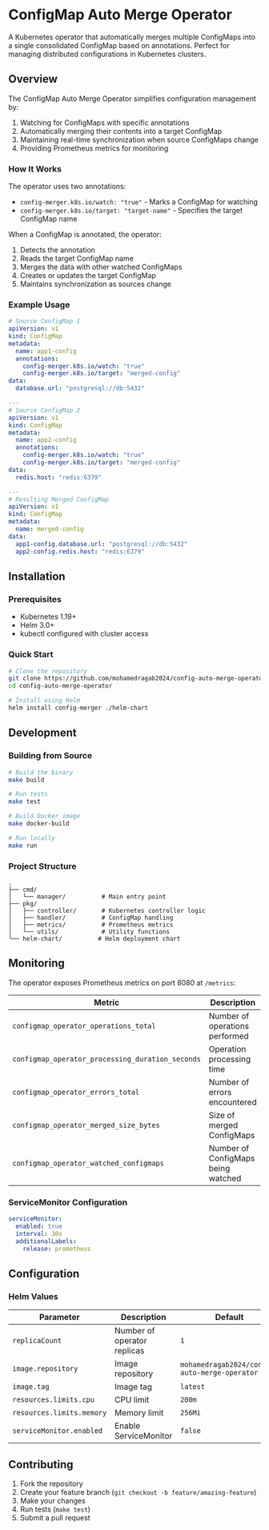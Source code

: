 # ConfigMap Auto Merge Operator

A Kubernetes operator that automatically merges multiple ConfigMaps into a single consolidated ConfigMap based on annotations. Perfect for managing distributed configurations in Kubernetes clusters.

## Overview

The ConfigMap Auto Merge Operator simplifies configuration management by:
1. Watching for ConfigMaps with specific annotations
2. Automatically merging their contents into a target ConfigMap
3. Maintaining real-time synchronization when source ConfigMaps change
4. Providing Prometheus metrics for monitoring

### How It Works

The operator uses two annotations:
- `config-merger.k8s.io/watch: "true"` - Marks a ConfigMap for watching
- `config-merger.k8s.io/target: "target-name"` - Specifies the target ConfigMap name

When a ConfigMap is annotated, the operator:
1. Detects the annotation
2. Reads the target ConfigMap name
3. Merges the data with other watched ConfigMaps
4. Creates or updates the target ConfigMap
5. Maintains synchronization as sources change

### Example Usage

```yaml
# Source ConfigMap 1
apiVersion: v1
kind: ConfigMap
metadata:
  name: app1-config
  annotations:
    config-merger.k8s.io/watch: "true"
    config-merger.k8s.io/target: "merged-config"
data:
  database.url: "postgresql://db:5432"

---
# Source ConfigMap 2
apiVersion: v1
kind: ConfigMap
metadata:
  name: app2-config
  annotations:
    config-merger.k8s.io/watch: "true"
    config-merger.k8s.io/target: "merged-config"
data:
  redis.host: "redis:6379"

---
# Resulting Merged ConfigMap
apiVersion: v1
kind: ConfigMap
metadata:
  name: merged-config
data:
  app1-config.database.url: "postgresql://db:5432"
  app2-config.redis.host: "redis:6379"
```

## Installation

### Prerequisites
- Kubernetes 1.19+
- Helm 3.0+
- kubectl configured with cluster access

### Quick Start

```bash
# Clone the repository
git clone https://github.com/mohamedragab2024/config-auto-merge-operator.git
cd config-auto-merge-operator

# Install using Helm
helm install config-merger ./helm-chart
```

## Development

### Building from Source

```bash
# Build the binary
make build

# Run tests
make test

# Build Docker image
make docker-build

# Run locally
make run
```

### Project Structure
```
.
├── cmd/
│   └── manager/          # Main entry point
├── pkg/
│   ├── controller/       # Kubernetes controller logic
│   ├── handler/          # ConfigMap handling
│   ├── metrics/          # Prometheus metrics
│   └── utils/            # Utility functions
└── helm-chart/          # Helm deployment chart
```

## Monitoring

The operator exposes Prometheus metrics on port 8080 at `/metrics`:

| Metric | Description |
|--------|-------------|
| `configmap_operator_operations_total` | Number of operations performed |
| `configmap_operator_processing_duration_seconds` | Operation processing time |
| `configmap_operator_errors_total` | Number of errors encountered |
| `configmap_operator_merged_size_bytes` | Size of merged ConfigMaps |
| `configmap_operator_watched_configmaps` | Number of ConfigMaps being watched |

### ServiceMonitor Configuration

```yaml
serviceMonitor:
  enabled: true
  interval: 30s
  additionalLabels:
    release: prometheus
```

## Configuration

### Helm Values

| Parameter | Description | Default |
|-----------|-------------|---------|
| `replicaCount` | Number of operator replicas | `1` |
| `image.repository` | Image repository | `mohamedragab2024/config-auto-merge-operator` |
| `image.tag` | Image tag | `latest` |
| `resources.limits.cpu` | CPU limit | `200m` |
| `resources.limits.memory` | Memory limit | `256Mi` |
| `serviceMonitor.enabled` | Enable ServiceMonitor | `false` |

## Contributing

1. Fork the repository
2. Create your feature branch (`git checkout -b feature/amazing-feature`)
3. Make your changes
4. Run tests (`make test`)
5. Submit a pull request
